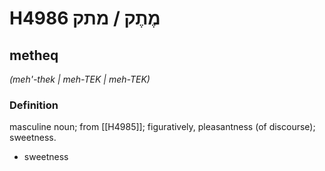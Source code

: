 # H4986 מֶתֶק / מתק

## metheq

_(meh'-thek | meh-TEK | meh-TEK)_

### Definition

masculine noun; from [[H4985]]; figuratively, pleasantness (of discourse); sweetness.

- sweetness
